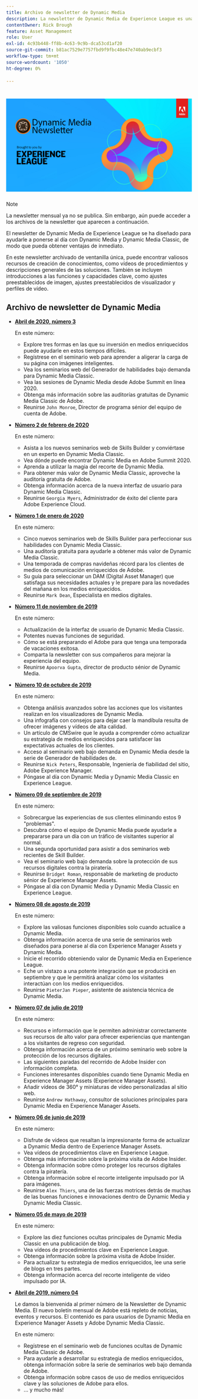 ```yaml
---
title: Archivo de newsletter de Dynamic Media
description: La newsletter de Dynamic Media de Experience League es una newsletter mensual. Está diseñado para ayudarle a ponerse al día con Dynamic Media y Dynamic Media Classic, de modo que pueda obtener ventajas de inmediato. En este boletín informativo de ventanilla única se encuentran disponibles valiosos recursos para la formación de conocimientos. Por ejemplo, hay vídeos de procedimientos y descripciones generales de las soluciones. Obtenga información acerca de algunas de las funciones y características clave, como ajustes preestablecidos de imagen, ajustes preestablecidos de visualizador, perfiles de vídeo y mucho más.
contentOwner: Rick Brough
feature: Asset Management
role: User
exl-id: 4c93b448-ff8b-4c63-9c9b-dca53cd1af20
source-git-commit: b81ac7529e7757fbd9f9fbc48e47e740ab9ecbf3
workflow-type: tm+mt
source-wordcount: '1050'
ht-degree: 0%

---
```


# ![Logotipo de newsletter de Dynamic Media](/help/assets/dynamic-media/assets/dynamic-media-newsletter-logo.png)

>[!NOTE]
>
>La newsletter mensual ya no se publica. Sin embargo, aún puede acceder a los archivos de la newsletter que aparecen a continuación.

El newsletter de Dynamic Media de Experience League se ha diseñado para ayudarle a ponerse al día con Dynamic Media y Dynamic Media Classic, de modo que pueda obtener ventajas de inmediato.

En este newsletter archivado de ventanilla única, puede encontrar valiosos recursos de creación de conocimientos, como vídeos de procedimientos y descripciones generales de las soluciones. También se incluyen introducciones a las funciones y capacidades clave, como ajustes preestablecidos de imagen, ajustes preestablecidos de visualizador y perfiles de vídeo.

<!-- ## Get inspired. Stay informed.

[Sign up](https://www.adobe.com/subscription/dynamic-media-newsletter.html) to receive the Dynamic Media Newsletter on a monthly basis in your inbox. -->

## Archivo de newsletter de Dynamic Media

<!-- * **[May 2020, Issue 4](https://expleague.azureedge.net/assets/aem/Experience-Insider-vol.31.html)**

    In this issue:

    * What business continuity means in uncertain times.
    * Key takeaways from the first all-digital Adobe Summit.
    * Must-watch Experience Manager breakout sessions.
    * Summit customer spotlight: Under Armour.
    * Never miss an Experience Insider webinar.
    * Public sector spotlight: The urgent need for digital enrollment.
    * Look what's new in Experience Manager Innovation.
    * Build your Experience Manager skills *live* with the Adobe pros.
    * Connect with the Adobe Experience Manager Community.
    * Fast-track your Adobe expertise with Adobe Experience League. -->

* **[Abril de 2020, número 3](https://experienceleague.adobe.com/tools/dynamic-media-demo/newsletter/Dynamic_Media_Newsletter_04_2020_April.html)**

   En este número:

   * Explore tres formas en las que su inversión en medios enriquecidos puede ayudarle en estos tiempos difíciles.
   * Regístrese en el seminario web para aprender a aligerar la carga de su página con imágenes inteligentes.
   * Vea los seminarios web del Generador de habilidades bajo demanda para Dynamic Media Classic.
   * Vea las sesiones de Dynamic Media desde Adobe Summit en línea 2020.
   * Obtenga más información sobre las auditorías gratuitas de Dynamic Media Classic de Adobe.
   * Reunirse `John Monroe`, Director de programa sénior del equipo de cuenta de Adobe.

* **[Número 2 de febrero de 2020](https://experienceleague.adobe.com/tools/dynamic-media-demo/newsletter/Dynamic_Media_Newsletter_02_2020_Feb.html)**

   En este número:

   * Asista a los nuevos seminarios web de Skills Builder y conviértase en un experto en Dynamic Media Classic.
   * Vea dónde puede encontrar Dynamic Media en Adobe Summit 2020.
   * Aprenda a utilizar la magia del recorte de Dynamic Media.
   * Para obtener más valor de Dynamic Media Classic, aproveche la auditoría gratuita de Adobe.
   * Obtenga información acerca de la nueva interfaz de usuario para Dynamic Media Classic.
   * Reunirse `Georgia Myers`, Administrador de éxito del cliente para Adobe Experience Cloud.

* **[Número 1 de enero de 2020](https://experienceleague.adobe.com/tools/dynamic-media-demo/newsletter/Dynamic_Media_Newsletter_01_2020_Jan.html)**

   En este número:

   * Cinco nuevos seminarios web de Skills Builder para perfeccionar sus habilidades con Dynamic Media Classic.
   * Una auditoría gratuita para ayudarle a obtener más valor de Dynamic Media Classic.
   * Una temporada de compras navideñas récord para los clientes de medios de comunicación enriquecidos de Adobe.
   * Su guía para seleccionar un DAM (Digital Asset Manager) que satisfaga sus necesidades actuales y le prepare para las novedades del mañana en los medios enriquecidos.
   * Reunirse `Mark Dean`, Especialista en medios digitales.

* **[Número 11 de noviembre de 2019](https://experienceleague.adobe.com/tools/dynamic-media-demo/newsletter/Dynamic_Media_Newsletter_11_2019_Nov.html)**

   En este número:

   * Actualización de la interfaz de usuario de Dynamic Media Classic.
   * Potentes nuevas funciones de seguridad.
   * Cómo se está preparando el Adobe para que tenga una temporada de vacaciones exitosa.
   * Comparta la newsletter con sus compañeros para mejorar la experiencia del equipo.
   * Reunirse `Apoorva Gupta`, director de producto sénior de Dynamic Media.

* **[Número 10 de octubre de 2019](https://experienceleague.adobe.com/tools/dynamic-media-demo/newsletter/Dynamic_Media_Newsletter_10_2019_Oct.html)**

   En este número:

   * Obtenga análisis avanzados sobre las acciones que los visitantes realizan en los visualizadores de Dynamic Media.
   * Una infografía con consejos para dejar caer la mandíbula resulta de ofrecer imágenes y vídeos de alta calidad.
   * Un artículo de CMSwire que le ayuda a comprender cómo actualizar su estrategia de medios enriquecidos para satisfacer las expectativas actuales de los clientes.
   * Acceso al seminario web bajo demanda en Dynamic Media desde la serie de Generador de habilidades de.
   * Reunirse `Nick Peters`, Responsable, Ingeniería de fiabilidad del sitio, Adobe Experience Manager.
   * Póngase al día con Dynamic Media y Dynamic Media Classic en Experience League.

* **[Número 09 de septiembre de 2019](https://experienceleague.adobe.com/tools/dynamic-media-demo/newsletter/Dynamic_Media_Newsletter_09_2019_Sept.html)**

   En este número:

   * Sobrecargue las experiencias de sus clientes eliminando estos 9 &quot;problemas&quot;.
   * Descubra cómo el equipo de Dynamic Media puede ayudarle a prepararse para un día con un tráfico de visitantes superior al normal.
   * Una segunda oportunidad para asistir a dos seminarios web recientes de Skill Builder.
   * Vea el seminario web bajo demanda sobre la protección de sus recursos digitales contra la piratería.
   * Reunirse `Bridget Roman`, responsable de marketing de producto sénior de Experience Manager Assets.
   * Póngase al día con Dynamic Media y Dynamic Media Classic en Experience League.

* **[Número 08 de agosto de 2019](https://experienceleague.adobe.com/tools/dynamic-media-demo/newsletter/Dynamic_Media_Newsletter_08_2019_Aug.html)**

   En este número:

   * Explore las valiosas funciones disponibles solo cuando actualice a Dynamic Media.
   * Obtenga información acerca de una serie de seminarios web diseñados para ponerse al día con Experience Manager Assets y Dynamic Media.
   * Inicie el recorrido obteniendo valor de Dynamic Media en Experience League.
   * Eche un vistazo a una potente integración que se producirá en septiembre y que le permitirá analizar cómo los visitantes interactúan con los medios enriquecidos.
   * Reunirse `PieterJan Pieper`, asistente de asistencia técnica de Dynamic Media.

* **[Número 07 de julio de 2019](https://experienceleague.adobe.com/tools/dynamic-media-demo/newsletter/Dynamic_Media_Newsletter_07_2019_July.html)**

   En este número:

   * Recursos e información que le permiten administrar correctamente sus recursos de alto valor para ofrecer experiencias que mantengan a los visitantes de regreso con seguridad.
   * Obtenga información acerca de un próximo seminario web sobre la protección de los recursos digitales.
   * Las siguientes paradas del recorrido de Adobe Insider con información completa.
   * Funciones interesantes disponibles cuando tiene Dynamic Media en Experience Manager Assets (Experience Manager Assets).
   * Añadir vídeos de 360° y miniaturas de vídeo personalizadas al sitio web.
   * Reunirse `Andrew Hathaway`, consultor de soluciones principales para Dynamic Media en Experience Manager Assets.

* **[Número 06 de junio de 2019](https://experienceleague.adobe.com/tools/dynamic-media-demo/newsletter/Dynamic_Media_Newsletter_06_2019_June.html)**

   En este número:

   * Disfrute de vídeos que resaltan la impresionante forma de actualizar a Dynamic Media dentro de Experience Manager Assets.
   * Vea vídeos de procedimientos clave en Experience League.
   * Obtenga más información sobre la próxima visita de Adobe Insider.
   * Obtenga información sobre cómo proteger los recursos digitales contra la piratería.
   * Obtenga información sobre el recorte inteligente impulsado por IA para imágenes.
   * Reunirse `Alex Thiers`, una de las fuerzas motrices detrás de muchas de las buenas funciones e innovaciones dentro de Dynamic Media y Dynamic Media Classic.

* **[Número 05 de mayo de 2019](https://experienceleague.adobe.com/tools/dynamic-media-demo/newsletter/Dynamic_Media_Newsletter_05_2019_May.html)**

   En este número:

   * Explore las diez funciones ocultas principales de Dynamic Media Classic en una publicación de blog.
   * Vea vídeos de procedimientos clave en Experience League.
   * Obtenga información sobre la próxima visita de Adobe Insider.
   * Para actualizar tu estrategia de medios enriquecidos, lee una serie de blogs en tres partes.
   * Obtenga información acerca del recorte inteligente de vídeo impulsado por IA.

* **[Abril de 2019, número 04](https://experienceleague.adobe.com/tools/dynamic-media-demo/newsletter/Dynamic_Media_Newsletter_04_2019_April.html)**

   Le damos la bienvenida al primer número de la Newsletter de Dynamic Media. El nuevo boletín mensual de Adobe está repleto de noticias, eventos y recursos. El contenido es para usuarios de Dynamic Media en Experience Manager Assets y Adobe Dynamic Media Classic.

   En este número:

   * Regístrese en el seminario web de funciones ocultas de Dynamic Media Classic de Adobe.
   * Para ayudarle a desarrollar su estrategia de medios enriquecidos, obtenga información sobre la serie de seminarios web bajo demanda de Adobe.
   * Obtenga información sobre casos de uso de medios enriquecidos clave y las soluciones de Adobe para ellos.
   * ... y mucho más!

